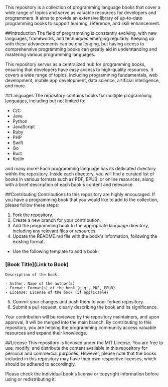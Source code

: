 This repository is a collection of programming language books that cover a wide range of topics and serve as valuable resources for developers and programmers. It aims to provide an extensive library of up-to-date programming books to support learning, reference, and skill enhancement.

##Introduction
The field of programming is constantly evolving, with new languages, frameworks, and techniques emerging regularly. Keeping up with these advancements can be challenging, but having access to comprehensive programming books can greatly aid in understanding and mastering various programming languages.

This repository serves as a centralized hub for programming books, ensuring that developers have easy access to high-quality resources. It covers a wide range of topics, including programming fundamentals, web development, mobile app development, data science, artificial intelligence, and more.

##Languages
The repository contains books for multiple programming languages, including but not limited to:

- C/C
- Java
- Python
- JavaScript
- Ruby
- PHP
- Swift
- Go
- Rust
- Kotlin

and many more!
Each programming language has its dedicated directory within the repository. Inside each directory, you will find a curated list of books in various formats such as PDF, EPUB, or online resources, along with a brief description of each book's content and relevance.

##Contributing
Contributions to this repository are highly encouraged. If you have a programming book that you would like to add to the collection, please follow these steps:

1. Fork the repository.
2. Create a new branch for your contribution.
3. Add the programming book to the appropriate language directory, including any relevant files or resources.
4. Update the README.md file with the book's information, following the existing format.
- Use the following template to add a book:
### [Book Title](Link to Book)
```
Description of the book.

- Author: Name of the author(s)
- Format: Format(s) of the book (e.g., PDF, EPUB)
- License: License of the book (if applicable)
```
5. Commit your changes and push them to your forked repository.
6. Submit a pull request, clearly describing the book and its significance.

Your contribution will be reviewed by the repository maintainers, and upon approval, it will be merged into the main branch. By contributing to this repository, you are helping the programming community access valuable resources and expand their knowledge.

##License
This repository is licensed under the MIT License. You are free to use, modify, and distribute the content available in this repository for personal and commercial purposes. However, please note that the books included in this repository may have their own respective licenses, which should be adhered to accordingly.

Please check the individual book's license or copyright information before using or redistributing it.